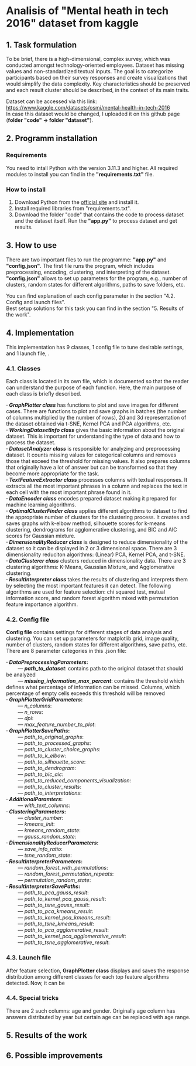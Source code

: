 # Analisis of "Mental heath in tech 2016" dataset from kaggle

## 1. Task formulation
To be brief, there is a high-dimensional, complex survey, which was conducted amongst technology-oriented employees. Dataset has missing values and non-standardized textual inputs. The goal is to categorize participants based on their survey responses and create visualizations that would simplify the data complexity. Key characteristics should be preserved and each result cluster should be described, in the context of its main traits.

Dataset can be accessed via this link: https://www.kaggle.com/datasets/osmi/mental-health-in-tech-2016  
In case this dataset would be changed, I uploaded it on this github page (**folder "code" -> folder "dataset"**).  
## 2. Programm installation
### Requirements 
You need to intall Python with the version 3.11.3 and higher. All required modules to install you can find in the **"requirements.txt"** file.

### How to install
1. Download Python from the [official site](https://www.python.org/downloads/) and install it.  
2. Install required libraries from "requirements.txt".  
3. Download the folder "code" that contains the code to process dataset and the dataset itself. Run the **"app.py"** to process dataset and get results.  

## 3. How to use
There are two important files to run the programme: **"app.py"** and **"config.json"**. The first file runs the program, which includes preprocessing, encoding, clustering, and interpreting of the dataset. **"config.json"** allows to set up parameters for the program, e.g., number of clusters, random states for different algorithms, paths to save folders, etc.  

You can find explanation of each config parameter in the section "4.2. Config and launch files".  
Best setup solutions for this task you can find in the section "5. Results of the work".  

## 4. Implementation
This implementation has 9 classes, 1 config file to tune desirable settings, and 1 launch file, .
### 4.1. Classes
Each class is located in its own file, which is documented so that the reader can understand the purpose of each function. Here, the main purpose of each class is briefly described.

**· _GraphPlotter class_** has functions to plot and save images for different cases. There are functions to plot and save graphs in batches (the number of columns multiplied by the number of rows), 2d and 3d representation of the dataset obtained via t-SNE, Kernel PCA and PCA algorithms, etc.  
**· _WorkingDatasetInfo class_** gives the basic information about the original dataset. This is important for understanding the type of data and how to process the dataset.  
**· _DatasetAnalyzer class_** is responsible for analyzing and preprocessing dataset. It counts missing values for categorical columns and removes those that exceed the threshold for missing values. It also prepares columns that originally have a lot of answer but can be transformed so that they become more appropriate for the task.  
**· _TextFeatureExtractor class_** processes columns with textual responses. It extracts all the most important phrases in a column and replaces the text in each cell with the most important phrase found in it.  
**· _DataEncoder class_** encodes prepared dataset making it prepared for machine learning algorithms.  
**· _OptimalClusterFinder class_** applies different algorithms to dataset to find the appropriate number of clusters for the clustering process. It creates and saves graphs with k-elbow method, silhouette scores for k-means clustering, dendrograms for agglomerative clustering, and BIC and AIC scores for Gaussian mixture.  
**· _DimensionalityReducer class_** is designed to reduce dimensionality of the dataset so it can be displayed in 2 or 3 dimensional space. There are 3 dimensionality reduciton algorithms: (Linear) PCA, Kernel PCA, and t-SNE.  
**· _DataClusterer class_** clusters reduced in dimensionality data. There are 3 clustering algorithms: K-Means, Gaussian Mixture, and Agglomerative clustering.  
**· _ResultInterpreter class_** takes the results of clustering and interprets them by selecting the most important features it can detect. The following algorithms are used for feature selection: chi squared test, mutual information score, and random forest algorithm mixed with permutation feature importance algorithm.  

### 4.2. Config file
**Config file** contains settings for different stages of data analysis and clustering. You can set up parameters for matplotlib grid, image quality, number of clusters, random states for different algorithms, save paths, etc. There are 8 parameter categories in this .json file:  

**· _DataPreprocessingParameters_:**  
&emsp;&emsp; — **_path_to_dataset_**: contains path to the original dataset that should be analyzed  
&emsp;&emsp; — **_missing_information_max_percent_**: contains the threshold which defines what percentage of information can be missed. Columns, which percentage of empty cells exceeds this threshold will be removed  
**· _GraphPlotterGridParameters_:**  
&emsp;&emsp; — _n_columns_:  
&emsp;&emsp; — _n_rows_:  
&emsp;&emsp; — _dpi_:  
&emsp;&emsp; — _max_feature_number_to_plot_:  
**· _GraphPlotterSavePaths_:**  
&emsp;&emsp; — _path_to_original_graphs_:  
&emsp;&emsp; — _path_to_processed_graphs_:  
&emsp;&emsp; — _path_to_cluster_choice_graphs_:  
&emsp;&emsp; — _path_to_k_elbow_:  
&emsp;&emsp; — _path_to_silhouette_score_:  
&emsp;&emsp; — _path_to_dendrogram_:  
&emsp;&emsp; — _path_to_bic_aic_:  
&emsp;&emsp; — _path_to_reduced_components_visualization_:  
&emsp;&emsp; — _path_to_cluster_results_:  
&emsp;&emsp; — _path_to_interpretations_:  
**· _AdditionalParamters_:**  
&emsp;&emsp; — _with_text_columns_:  
**· _ClusteringParameters_:**  
&emsp;&emsp; — _cluster_number_:  
&emsp;&emsp; — _kmeans_init_:  
&emsp;&emsp; — _kmeans_random_state_:  
&emsp;&emsp; — _gauss_random_state_:  
**· _DimensionalityReducerParameters_:**  
&emsp;&emsp; — _save_info_ratio_:  
&emsp;&emsp; — _tsne_random_state_:  
**· _ResultInterpreterParameters_:**  
&emsp;&emsp; — _random_forest_with_permutations_:  
&emsp;&emsp; — _random_forest_permutation_repeats_:  
&emsp;&emsp; — _permutation_random_state_:  
**· _ResultInterpreterSavePaths_:**  
&emsp;&emsp; — _path_to_pca_gauss_result_:  
&emsp;&emsp; — _path_to_kernel_pca_gauss_result_:  
&emsp;&emsp; — _path_to_tsne_gauss_result_:  
&emsp;&emsp; — _path_to_pca_kmeans_result_:  
&emsp;&emsp; — _path_to_kernel_pca_kmeans_result_:  
&emsp;&emsp; — _path_to_tsne_kmeans_result_:  
&emsp;&emsp; — _path_to_pca_agglomerative_result_:  
&emsp;&emsp; — _path_to_kernel_pca_agglomerative_result_:  
&emsp;&emsp; — _path_to_tsne_agglomerative_result_:  

### 4.3. Launch file
After feature selection, **GraphPlotter class** displays and saves the response distribution among different classes for each top feature algorithms detected. Now, it can be 

### 4.4. Special tricks
There are 2 such columns: age and gender. Originally age column has answers distributed by year but certain age can be replaced with age range. 

## 5. Results of the work

## 6. Possible improvements
